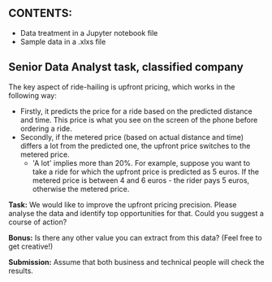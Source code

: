 ## CONTENTS:
- Data treatment in a Jupyter notebook file
- Sample data in a .xlxs file

## Senior Data Analyst task, classified company

The key aspect of ride-hailing is upfront pricing, which works in the following way:

- Firstly, it predicts the price for a ride based on the predicted distance and time. This price is what you see on the screen of the phone before ordering a ride.
- Secondly, if the metered price (based on actual distance and time) differs a lot from the predicted one, the upfront price switches to the metered price. 
	- 'A lot' implies more than 20%. For example, suppose you want to take a ride for which the upfront price is predicted as 5 euros. If the metered price is between 4 and 6 euros - the rider pays 5 euros, otherwise the metered price.

**Task:** We would like to improve the upfront pricing precision. Please analyse the data and identify top opportunities for that. Could you suggest a course of action?

**Bonus:** Is there any other value you can extract from this data? (Feel free to get creative!)

**Submission:** Assume that both business and technical people will check the results.